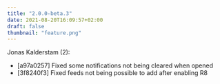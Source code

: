 ```yaml
---
title: "2.0.0-beta.3"
date: 2021-08-20T16:09:57+02:00
draft: false
thumbnail: "feature.png"
---
```


Jonas Kalderstam (2):
  * [a97a0257] Fixed some notifications not being cleared when opened
  * [3f8240f3] Fixed feeds not being possible to add after enabling R8


